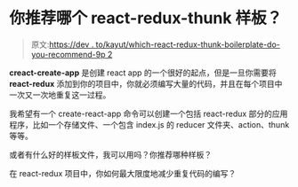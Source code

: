 # 你推荐哪个 react-redux-thunk 样板？

> 原文:[https://dev . to/kayut/which-react-redux-thunk-boilerplate-do-you-recommend-9p 2](https://dev.to/kayut/which-react-redux-thunk-boilerplate-do-you-recommend-9p2)

**creact-create-app** 是创建 react app 的一个很好的起点，但是一旦你需要将 **react-redux** 添加到你的项目中，你就必须编写大量的代码，并且在每个项目中一次又一次地重复这一过程。

我希望有一个 create-react-app 命令可以创建一个包括 react-redux 部分的应用程序，比如一个存储文件、一个包含 index.js 的 reducer 文件夹、action、thunk 等等。

或者有什么好的样板文件，我可以用吗？你推荐哪种样板？

在 react-redux 项目中，你如何最大限度地减少重复代码的编写？